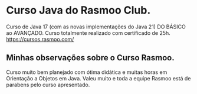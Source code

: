 # Curso Java do Rasmoo Club.
Curso de Java 17 (com as novas implementações do Java 21) DO BÁSICO ao AVANÇADO.
Curso totalmente realizado com certificado de 25h.
https://cursos.rasmoo.com/

## Minhas observações sobre o Curso Rasmoo.
Curso muito bem planejado com ótima didática e muitas horas em Orientação a Objetos em Java.
Valeu muito e toda a equipe Rasmoo está de parabens pelo curso apresentado.
